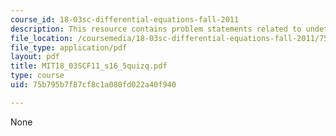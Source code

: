 ```yaml
---
course_id: 18-03sc-differential-equations-fall-2011
description: This resource contains problem statements related to undetermined coefficients.
file_location: /coursemedia/18-03sc-differential-equations-fall-2011/75b795b7f87cf8c1a080fd022a40f940_MIT18_03SCF11_s16_5quizq.pdf
file_type: application/pdf
layout: pdf
title: MIT18_03SCF11_s16_5quizq.pdf
type: course
uid: 75b795b7f87cf8c1a080fd022a40f940

---
```

None